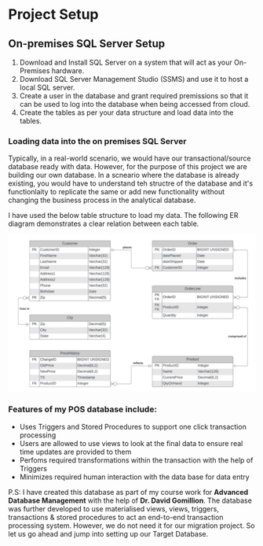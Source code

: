 # Project Setup

## On-premises SQL Server Setup

1. Download and Install SQL Server on a system that will act as your On-Premises hardware.
2. Download SQL Server Management Studio (SSMS) and use it to host a local SQL server.
3. Create a user in the database and grant required premissions so that it can be used to log into the database when being accessed from cloud.
4. Create the tables as per your data structure and load data into the tables.

### Loading data into the on premises SQL Server

Typically, in a real-world scenario, we would have our transactional/source database ready with data. However, for the purpose of this project we are building our own database. In a scneario where the database is already existing, you would have to understand teh structre of the database and it's functionlaity to replicate the same or add new functionality without changing the business process in the analytical database.

I have used the below table structure to load my data. The following ER diagram demonstrates a clear relation between each table.

![ER Diagram](./img/ER%20Diagram.png)

### Features of my POS database include:

- Uses Triggers and Stored Procedures to support one click transaction processing
- Users are allowed to use views to look at the final data to ensure real time updates are provided to them
- Perfoms required transformations within the transaction with the help of Triggers
- Minimizes required human interaction with the data base for data entry

P.S: I have created this database as part of my course work for **Advanced Database Management** with the help of **Dr. David Gomillion**. The database was further developed to use materialised views, views, triggers, transactions & stored procedures to act an end-to-end transaction processing system. However, we do not need it for our migration project. So let us go ahead and jump into setting up our Target Database.